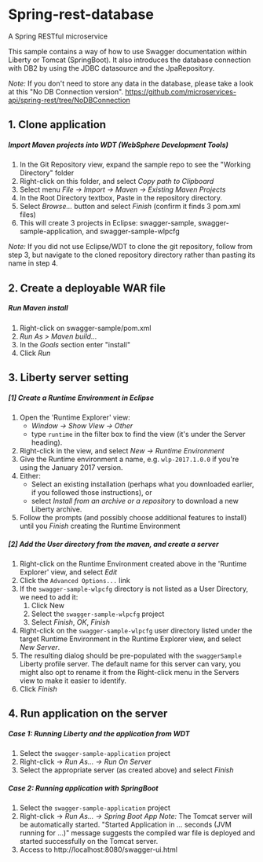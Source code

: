 # Spring-rest-database
A Spring RESTful microservice

This sample contains a way of how to use Swagger documentation within Liberty or Tomcat (SpringBoot).
It also introduces the database connection with DB2 by using the JDBC datasource and the JpaRepository.

*Note:* If you don't need to store any data in the database, please take a look at this "No DB Connection version".
https://github.com/microservices-api/spring-rest/tree/NoDBConnection

## 1. Clone application
#####  Import Maven projects into WDT (WebSphere Development Tools)
1.  In the Git Repository view, expand the sample repo to see the "Working Directory" folder
2.  Right-click on this folder, and select *Copy path to Clipboard*
3.  Select menu *File -> Import -> Maven -> Existing Maven Projects*
4.  In the Root Directory textbox, Paste in the repository directory.
5.  Select *Browse...* button and select *Finish* (confirm it finds 3 pom.xml files)
6.  This will create 3 projects in Eclipse: swagger-sample, swagger-sample-application, and swagger-sample-wlpcfg

*Note:* If you did not use Eclipse/WDT to clone the git repository, follow from step 3, but navigate to the cloned repository directory rather than pasting its name in step 4.

## 2. Create a deployable WAR file
#####  Run Maven install
1. Right-click on swagger-sample/pom.xml
2. *Run As > Maven build...*
3. In the *Goals* section enter "install"
4. Click *Run*

## 3. Liberty server setting
##### [1] Create a Runtime Environment in Eclipse
1. Open the 'Runtime Explorer' view:
    * *Window -> Show View -> Other*
    * type `runtime` in the filter box to find the view (it's under the Server heading).
2. Right-click in the view, and select *New -> Runtime Environment*
3. Give the Runtime environment a name, e.g. `wlp-2017.1.0.0` if you're using the January 2017 version.
4. Either:
    * Select an existing installation (perhaps what you downloaded earlier, if you followed those instructions), or
    * select *Install from an archive or a repository* to download a new Liberty archive.
5. Follow the prompts (and possibly choose additional features to install) until you *Finish* creating the Runtime Environment

##### [2] Add the User directory from the maven, and create a server
1. Right-click on the Runtime Environment created above in the 'Runtime Explorer' view, and select *Edit*
2. Click the `Advanced Options...` link
3. If the `swagger-sample-wlpcfg` directory is not listed as a User Directory, we need to add it:
    1. Click New
    2. Select the `swagger-sample-wlpcfg` project
    3. Select *Finish*, *OK*, *Finish*
4. Right-click on the `swagger-sample-wlpcfg` user directory listed under the target Runtime Environment in the Runtime Explorer view, and select *New Server*.
5. The resulting dialog should be pre-populated with the `swaggerSample` Liberty profile server.
   The default name for this server can vary, you might also opt to rename it from the Right-click menu in the Servers view to make it easier to identify.
6. Click *Finish*

## 4. Run application on the server
##### Case 1: Running Liberty and the application from WDT
1.  Select the `swagger-sample-application` project
2.  Right-click -> *Run As... -> Run On Server*
3.  Select the appropriate server (as created above) and select *Finish*

##### Case 2: Running application with SpringBoot
1.  Select the `swagger-sample-application` project
2.  Right-click -> *Run As... -> Spring Boot App*
*Note:* The Tomcat server will be automatically started.
"Started Application in ... seconds (JVM running for ...)" message suggests the compiled war file is deployed and started successfully on the Tomcat server.
3.  Access to http://localhost:8080/swagger-ui.html
